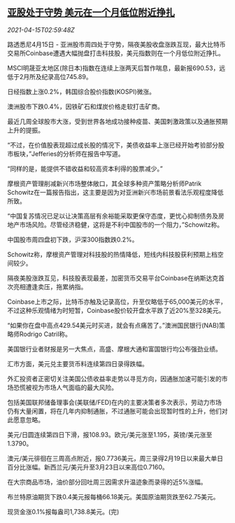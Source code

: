 <!--1618455662000-->
[亚股处于守势 美元在一个月低位附近挣扎](https://cn.reuters.com/article/asia-financial-markets-0415-thur-idCNKBS2C208H)
------

<div><i>2021-04-15T02:59:48Z</i></div><p>路透悉尼4月15日 - 亚洲股市周四处于守势，隔夜美股收盘涨跌互现，最大比特币交易所Coinbase遭遇大幅抛盘打击科技股，美元指数则在一个月低位附近挣扎。</p><p>MSCI明晟亚太地区(除日本)指数在连续上涨两天后暂作喘息，最新报690.53，远低于2月所及纪录高位745.89。</p><p>日经指数上涨0.2%，韩国综合股价指数(KOSPI)微涨。</p><p>澳洲股市下跌0.4%，因铁矿石和煤炭价格走软打击矿商。</p><p>最近几周全球股市大涨，受到世界各地成功接种疫苗、美国刺激政策以及通胀预期上升的提振。</p><p>“不过，在价值股表现超过成长股的情况下，美债收益率上涨已经开始考验部分股市板块，”Jefferies的分析师在报告中写道。</p><p>“同样的是，能提供不错收益和较高资本利得的股票减少。”</p><p>摩根资产管理削减新兴市场整体敞口，其全球多种资产策略分析师Patrik Schowitz在一篇报告指出，这主要是因为对亚洲新兴市场前景看法乐观程度降低所致。</p><p>“中国复苏情况已足以让决策高层有余裕能采取更保守态度，更忧心抑制债务及房地产市场风险。尽管经济稳健，这将是不利中国股市的一个阻力，”Schowitz称。</p><p>中国股市周四盘初下跌，沪深300指数跌0.2%。</p><p>Schowitz称，摩根资产管理对科技股的热情降低，短线内科技股获利预期上档空间较少。</p><p>隔夜美股涨跌互见，科技股表现最差，加密货币交易平台Coinbase在纳斯达克首次亮相遭逢卖压，拖累纳指。</p><p>Coinbase上市之际，比特币亦触及记录高位，升至仅略低于65,000美元的水平，不过这种乐观情绪为时短暂，Coinbase股价较开盘水平跌了近20%至328美元。</p><p>“如果你在盘中高点429.54美元时买进，就会有点痛苦了。”澳洲国民银行(NAB)策略师Rodrigo Catril称。</p><p>美国银行业者财报是另一大焦点，高盛、摩根大通和富国银行均公布强劲业绩。</p><p>汇市方面，美元兑主要货币料连续第四日录得跌幅。</p><p>外汇投资者正密切关注美国公债收益率走势以寻觅方向，因通胀加速可能引发的市场恐慌被视为市场人气面临的最大风险。</p><p>包括美国联邦储备理事会(美联储/FED)在内的主要决策者多次表示，劳动力市场仍有大量闲置，将在几年内抑制通胀，不过通胀可能会出现暂时性的上升，他们对此愿意忽略。</p><p>美元/日圆连续第四日下滑，报108.93。欧元/美元涨至1.195，英镑/美元涨至1.3790。</p><p>澳元/美元徘徊在三周高点附近，报0.7736美元，周三录得2月19日以来最大单日百分比涨幅。新西兰元/美元升至3月23日以来高位0.7160。</p><p>在大宗商品市场，油价部分回吐周三因需求升温迹象而录得的近5%涨幅。</p><p>布兰特原油期货下跌0.4美元报每桶66.18美元。美国原油期货跌至62.75美元。</p><p>现货金涨0.1%报每盎司1,738.8美元。(完)</p>
